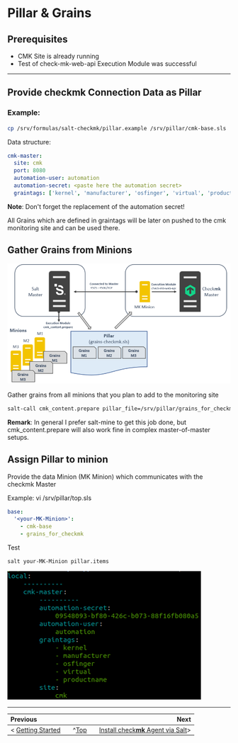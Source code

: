 # Pillar & Grains
## Prerequisites  
- CMK Site is already running
- Test of check-mk-web-api Execution Module was successful
--- 

## Provide check**mk** Connection Data as Pillar

### Example:
```bash
cp /srv/formulas/salt-checkmk/pillar.example /srv/pillar/cmk-base.sls
```

Data structure:
```yaml
cmk-master:
  site: cmk
  port: 8080
  automation-user: automation
  automation-secret: <paste here the automation secret>
  graintags: ['kernel', 'manufacturer', 'osfinger', 'virtual', 'productname']
```
**Note**: Don't forget the replacement of the automation secret!

All Grains which are defined in graintags will be later on pushed to the cmk monitoring site and can be used there.

## Gather Grains from Minions
![test](images/cmk_content_prepare.png)

Gather grains from all minions that you plan to add to the monitoring site

```bash
salt-call cmk_content.prepare pillar_file=/srv/pillar/grains_for_checkmk.sls target="*" tgt_type=glob 
```
**Remark**:
In general I prefer salt-mine to get this job done, but cmk_content.prepare will also work fine in complex master-of-master setups.

## Assign Pillar to minion
Provide the data Minion (MK Minion) which communicates with the checkmk Master

Example:
vi /srv/pillar/top.sls

```yaml
base:
  '<your-MK-Minion>':
    - cmk-base
    - grains_for_checkmk
```
Test
```bash
salt your-MK-Minion pillar.items
```

![Output](images/pillar_items_cmk_master.png)

---
|**Previous**||||**Next**|
|:-|-|-|-|-:|
| < [Getting Started](getting_started.md) ||^[Top](#pillar-&-grains)|| [Install check**mk** Agent via Salt](install_cmk_agent.md)>| 